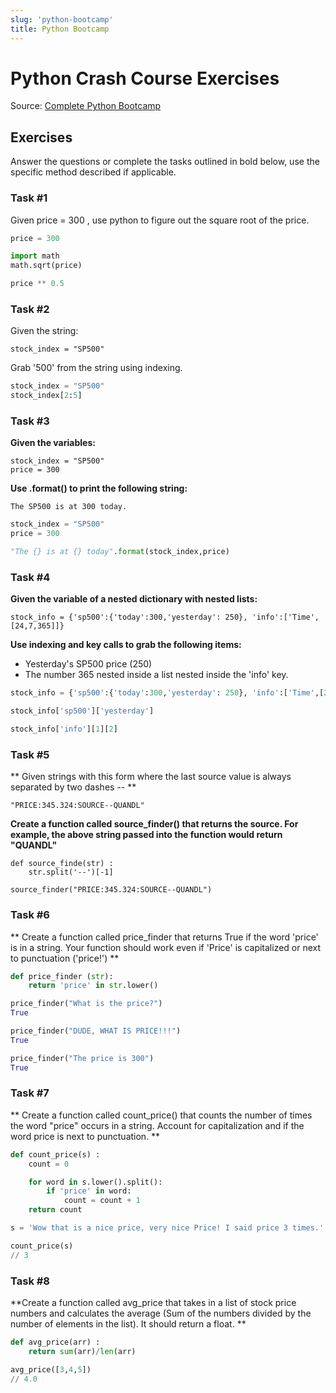 ```yaml
---
slug: 'python-bootcamp'
title: Python Bootcamp
---
```


# Python Crash Course Exercises

Source: [Complete Python Bootcamp](https://www.udemy.com/complete-python-bootcamp/)

## Exercises

Answer the questions or complete the tasks outlined in bold below, use the specific method described if applicable.

### Task #1

Given price = 300 , use python to figure out the square root of the price.

```py
price = 300

import math
math.sqrt(price)

price ** 0.5
```

### Task #2

Given the string:

    stock_index = "SP500"

Grab '500' from the string using indexing.

```py
stock_index = "SP500"
stock_index[2:5]
```

### Task #3

**Given the variables:**

    stock_index = "SP500"
    price = 300

**Use .format() to print the following string:**

    The SP500 is at 300 today.

```py
stock_index = "SP500"
price = 300

"The {} is at {} today".format(stock_index,price)
```

### Task #4

**Given the variable of a nested dictionary with nested lists:**

    stock_info = {'sp500':{'today':300,'yesterday': 250}, 'info':['Time',[24,7,365]]}

**Use indexing and key calls to grab the following items:**

- Yesterday's SP500 price (250)
- The number 365 nested inside a list nested inside the 'info' key.

```py
stock_info = {'sp500':{'today':300,'yesterday': 250}, 'info':['Time',[24,7,365]]}

stock_info['sp500']['yesterday']

stock_info['info'][1][2]
```

### Task #5

** Given strings with this form where the last source value is always separated by two dashes -- **

    "PRICE:345.324:SOURCE--QUANDL"

**Create a function called source_finder() that returns the source. For example, the above string passed into the function would return "QUANDL"**

```
def source_finde(str) :
    str.split('--')[-1]

source_finder("PRICE:345.324:SOURCE--QUANDL")
```

### Task #6

** Create a function called price_finder that returns True if the word 'price' is in a string. Your function should work even if 'Price' is capitalized or next to punctuation ('price!') **

```py
def price_finder (str):
    return 'price' in str.lower()

price_finder("What is the price?")
True

price_finder("DUDE, WHAT IS PRICE!!!")
True

price_finder("The price is 300")
True
```

### Task #7

** Create a function called count_price() that counts the number of times the word "price" occurs in a string. Account for capitalization and if the word price is next to punctuation. **

```py
def count_price(s) :
    count = 0

    for word in s.lower().split():
        if 'price' in word:
            count = count + 1
    return count

s = 'Wow that is a nice price, very nice Price! I said price 3 times.'

count_price(s)
// 3
```

### Task #8

**Create a function called avg_price that takes in a list of stock price numbers and calculates the average (Sum of the numbers divided by the number of elements in the list). It should return a float. **

```py
def avg_price(arr) :
    return sum(arr)/len(arr)

avg_price([3,4,5])
// 4.0
```

